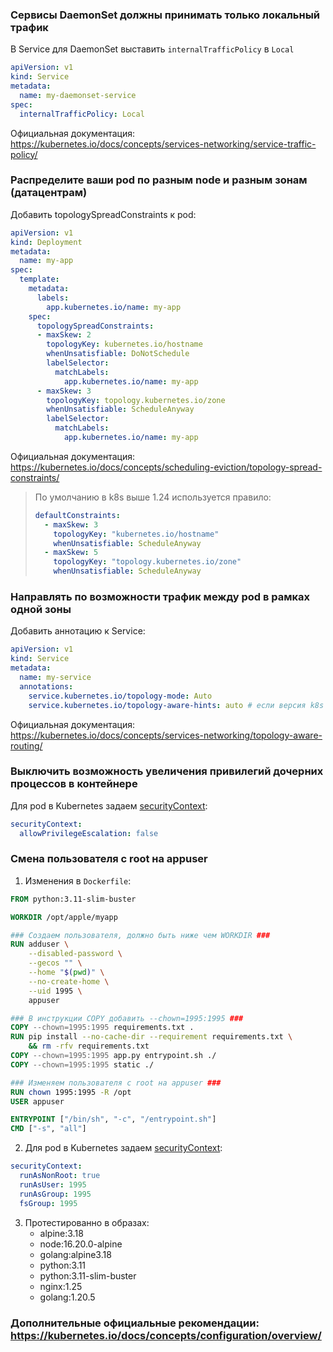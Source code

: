### Сервисы DaemonSet должны принимать только локальный трафик

В Service для DaemonSet выставить `internalTrafficPolicy` в `Local`
```yaml
apiVersion: v1
kind: Service
metadata:
  name: my-daemonset-service
spec:
  internalTrafficPolicy: Local
```

Официальная документация: https://kubernetes.io/docs/concepts/services-networking/service-traffic-policy/

### Распределите ваши pod по разным node и разным зонам (датацентрам)

Добавить topologySpreadConstraints к pod:
```yaml
apiVersion: v1
kind: Deployment
metadata:
  name: my-app
spec:
  template:
    metadata:
      labels:
        app.kubernetes.io/name: my-app
    spec:
      topologySpreadConstraints:
      - maxSkew: 2
        topologyKey: kubernetes.io/hostname
        whenUnsatisfiable: DoNotSchedule
        labelSelector:
          matchLabels:
            app.kubernetes.io/name: my-app
      - maxSkew: 3
        topologyKey: topology.kubernetes.io/zone
        whenUnsatisfiable: ScheduleAnyway
        labelSelector:
          matchLabels:
            app.kubernetes.io/name: my-app
```

Официальная документация: https://kubernetes.io/docs/concepts/scheduling-eviction/topology-spread-constraints/

> По умолчанию в k8s выше 1.24 используется правило:
> ```yaml
> defaultConstraints:
>   - maxSkew: 3
>     topologyKey: "kubernetes.io/hostname"
>     whenUnsatisfiable: ScheduleAnyway
>   - maxSkew: 5
>     topologyKey: "topology.kubernetes.io/zone"
>     whenUnsatisfiable: ScheduleAnyway
> ```

### Направлять по возможности трафик между pod в рамках одной зоны

Добавить аннотацию к Service:
```yaml
apiVersion: v1
kind: Service
metadata:
  name: my-service
  annotations:
    service.kubernetes.io/topology-mode: Auto
    service.kubernetes.io/topology-aware-hints: auto # если версия k8s меньше 1.27
```

Официальная документация: https://kubernetes.io/docs/concepts/services-networking/topology-aware-routing/

### Выключить возможность увеличения привилегий дочерних процессов в контейнере

Для pod в Kubernetes задаем [securityContext](https://kubernetes.io/docs/tasks/configure-pod-container/security-context/):
```yaml
securityContext:
  allowPrivilegeEscalation: false
```

### Смена пользователя с root на appuser

1. Изменения в `Dockerfile`:
```Dockerfile
FROM python:3.11-slim-buster

WORKDIR /opt/apple/myapp

### Создаем пользователя, должно быть ниже чем WORKDIR ###
RUN adduser \
    --disabled-password \
    --gecos "" \
    --home "$(pwd)" \
    --no-create-home \
    --uid 1995 \
    appuser

### В инструкции COPY добавить --chown=1995:1995 ###
COPY --chown=1995:1995 requirements.txt .
RUN pip install --no-cache-dir --requirement requirements.txt \
    && rm -rfv requirements.txt
COPY --chown=1995:1995 app.py entrypoint.sh ./
COPY --chown=1995:1995 static ./

### Изменяем пользователя с root на appuser ###
RUN chown 1995:1995 -R /opt
USER appuser

ENTRYPOINT ["/bin/sh", "-c", "/entrypoint.sh"]
CMD ["-s", "all"]
```  

2. Для pod в Kubernetes задаем [securityContext](https://kubernetes.io/docs/tasks/configure-pod-container/security-context/):
```yaml
securityContext:
  runAsNonRoot: true
  runAsUser: 1995
  runAsGroup: 1995
  fsGroup: 1995
```
3. Протестированно в образах:
   - alpine:3.18
   - node:16.20.0-alpine
   - golang:alpine3.18
   - python:3.11
   - python:3.11-slim-buster
   - nginx:1.25
   - golang:1.20.5

### Дополнительные официальные рекомендации: https://kubernetes.io/docs/concepts/configuration/overview/
